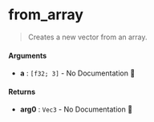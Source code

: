 # from\_array

>  Creates a new vector from an array.

#### Arguments

- **a** : `[f32; 3]` \- No Documentation 🚧

#### Returns

- **arg0** : `Vec3` \- No Documentation 🚧